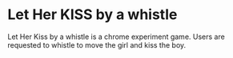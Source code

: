 Let Her KISS by a whistle
=============

Let Her Kiss by a whistle is a chrome experiment game. Users are requested to whistle to move the girl and kiss the boy.
